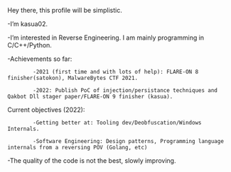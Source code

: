 Hey there, this profile will be simplistic.

-I’m kasua02.

-I’m interested in Reverse Engineering. I am mainly programming in C/C++/Python.

-Achievements so far:

            -2021 (first time and with lots of help): FLARE-ON 8 finisher(satokon), MalwareBytes CTF 2021.
            
            -2022: Publish PoC of injection/persistance techniques and Qakbot Dll stager paper/FLARE-ON 9 finisher (kasua).

Current objectives (2022):
      
            -Getting better at: Tooling dev/Deobfuscation/Windows Internals.
      
            -Software Engineering: Design patterns, Programming language internals from a reversing POV (Golang, etc)
      
            
-The quality of the code is not the best, slowly improving.
<!---
NtQuerySystemInformation/NtQuerySystemInformation is a ✨ special ✨ repository because its `README.md` (this file) appears on your GitHub profile.
You can click the Preview link to take a look at your changes.
--->
